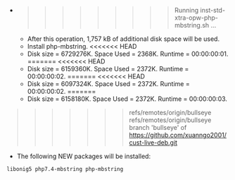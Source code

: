 * >>>>>>>>> Running inst-std-xtra-opw-php-mbstring.sh ...
  * After this operation, 1,757 kB of additional disk space will be used.
  * Install php-mbstring.
<<<<<<< HEAD
  * Disk size = 6729276K. Space Used = 2368K. Runtime = 00:00:00:01.
=======
<<<<<<< HEAD
  * Disk size = 6159360K. Space Used = 2372K. Runtime = 00:00:00:02.
=======
<<<<<<< HEAD
  * Disk size = 6097324K. Space Used = 2372K. Runtime = 00:00:00:02.
=======
  * Disk size = 6158180K. Space Used = 2372K. Runtime = 00:00:00:03.
>>>>>>> refs/remotes/origin/bullseye
>>>>>>> refs/remotes/origin/bullseye
>>>>>>> branch 'bullseye' of https://github.com/xuanngo2001/cust-live-deb.git
  * The following NEW packages will be installed:
  ```bash
libonig5 php7.4-mbstring php-mbstring
  ```
